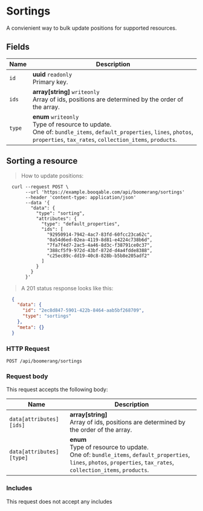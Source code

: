 # Sortings

A convienient way to bulk update positions for supported resources.

## Fields

 Name | Description
-- | --
`id` | **uuid** `readonly`<br>Primary key.
`ids` | **array[string]** `writeonly`<br>Array of ids, positions are determined by the order of the array.
`type` | **enum** `writeonly`<br>Type of resource to update.<br>One of: `bundle_items`, `default_properties`, `lines`, `photos`, `properties`, `tax_rates`, `collection_items`, `products`.


## Sorting a resource


> How to update positions:

```shell
  curl --request POST \
       --url 'https://example.booqable.com/api/boomerang/sortings'
       --header 'content-type: application/json'
       --data '{
         "data": {
           "type": "sorting",
           "attributes": {
             "type": "default_properties",
             "ids": [
               "92950914-7942-4ac7-83fd-60fcc23ca62c",
               "0a54d6ed-02ea-4119-8d81-e4224c738b6d",
               "7fa7f4d7-2ac5-4a46-8d3c-f38791ce0c37",
               "388cf5f9-972d-43bf-872d-d4a4fdde8388",
               "c25ec89c-dd19-40c8-828b-b5b8e205adf2"
             ]
           }
         }
       }'
```

> A 201 status response looks like this:

```json
  {
    "data": {
      "id": "2ec8d847-5901-422b-8464-aab5bf268709",
      "type": "sortings"
    },
    "meta": {}
  }
```

### HTTP Request

`POST /api/boomerang/sortings`

### Request body

This request accepts the following body:

Name | Description
-- | --
`data[attributes][ids]` | **array[string]** <br>Array of ids, positions are determined by the order of the array.
`data[attributes][type]` | **enum** <br>Type of resource to update.<br>One of: `bundle_items`, `default_properties`, `lines`, `photos`, `properties`, `tax_rates`, `collection_items`, `products`.


### Includes

This request does not accept any includes